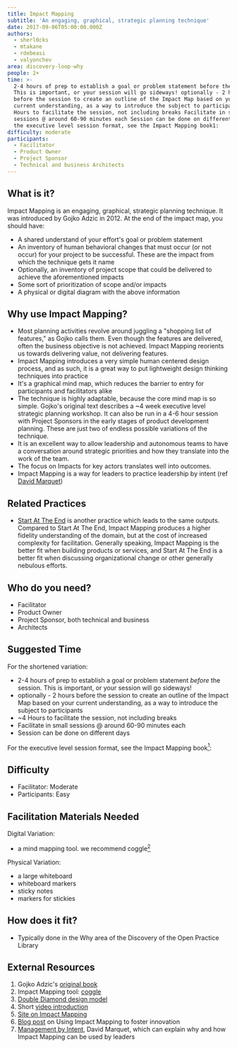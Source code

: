 ```yaml
---
title: Impact Mapping
subtitle: 'An engaging, graphical, strategic planning technique'
date: 2017-09-06T05:00:00.000Z
authors:
  - sherl0cks
  - mtakane
  - rdebeasi
  - valyonchev
area: discovery-loop-why
people: 2+
time: >-
  2-4 hours of prep to establish a goal or problem statement before the session.
  This is important, or your session will go sideways! optionally - 2 hours
  before the session to create an outline of the Impact Map based on your
  current understanding, as a way to introduce the subject to participants ~4
  Hours to facilitate the session, not including breaks Facilitate in small
  sessions @ around 60-90 minutes each Session can be done on different days For
  the executive level session format, see the Impact Mapping book1:
difficulty: moderate
participants:
  - Facilitator
  - Product Owner
  - Project Sponsor
  - Technical and business Architects
---
```

## What is it?

Impact Mapping is an engaging, graphical, strategic planning technique. It was introduced by Gojko Adzic in 2012. At the end of the impact map, you should have:

* A shared understand of your effort's goal or problem statement
* An inventory of human behavioral changes that must occur (or not occur) for your project to be successful. These are the impact from which the technique gets it name
* Optionally, an inventory of project scope that could be delivered to achieve the aforementioned impacts
* Some sort of prioritization of scope and/or impacts
* A physical or digital diagram with the above information



## Why use Impact Mapping?

* Most planning activities revolve around juggling a "shopping list of features," as Gojko calls them. Even though the features are delivered, often the business objective is not achieved. Impact Mapping reorients us towards delivering value, not delivering features.
* Impact Mapping introduces a very simple human centered design process, and as such, it is a great way to put lightweight design thinking techniques into practice
* It's a graphical mind map, which reduces the barrier to entry for participants and facilitators alike
* The technique is highly adaptable, because the core mind map is so simple. Gojko's original text describes a ~4 week executive level strategic planning workshop. It can also be run in a 4-6 hour session with Project Sponsors in the early stages of product development planning. These are just two of endless possible variations of the technique.
* It is an excellent way to allow leadership and autonomous teams to have a conversation around strategic priorities and how they translate into the work of the team.
* The focus on Impacts for key actors translates well into outcomes.
* Impact Mapping is a way for leaders to practice leadership by intent (ref [David Marquet](https://www.davidmarquet.com/))

## Related Practices

* [Start At The End](/practice/start-at-the-end/) is another practice which leads to the same outputs. Compared to Start At The End, Impact Mapping produces a higher fidelity understanding of the domain, but at the cost of increased complexity for facilitation. Generally speaking, Impact Mapping is the better fit when building products or services, and Start At The End is a better fit when discussing organizational change or other generally nebulous efforts.

## Who do you need?

* Facilitator
* Product Owner
* Project Sponsor, both technical and business
* Architects

## Suggested Time

For the shortened variation:

* 2-4 hours of prep to establish a goal or problem statement _before_ the session. This is important, or your session will go sideways!
* optionally - 2 hours before the session to create an outline of the Impact Map based on your current understanding, as a way to introduce the subject to participants
* ~4 Hours to facilitate the session, not including breaks
* Facilitate in small sessions @ around 60-90 minutes each
* Session can be done on different days

For the executive level session format, see the Impact Mapping book[<sup>1</sup>](#footnote-1):

## Difficulty

* Facilitator: Moderate
* Participants: Easy

## Facilitation Materials Needed

Digital Variation:

* a mind mapping tool. we recommend coggle[<sup>2</sup>](#footnote-2)

Physical Variation:

* a large whiteboard
* whiteboard markers
* sticky notes
* markers for stickies

## How does it fit?

* Typically done in the Why area of the Discovery of the Open Practice Library

## External Resources

1. <a name="footnote-1"></a>Gojko Adzic's [original book](https://www.impactmapping.org/book.html)
2. <a name="footnote-2"></a>Impact Mapping tool: [coggle](https://coggle.it/)
3. <a name="footnote-3"></a>[Double Diamond design model](https://medium.com/digital-experience-design/how-to-apply-a-design-thinking-hcd-ux-or-any-creative-process-from-scratch-b8786efbf812)
4. Short [video introduction](https://www.youtube.com/watch?v=y4Rj05YVg_E)
5. [Site on Impact Mapping](https://www.impactmapping.org/)
6. [Blog post](https://opensource.com/open-organization/17/6/experiment-impact-mapping) on Using Impact Mapping to foster innovation
7. [Management by Intent](https://www.youtube.com/watch?v=OqmdLcyES_Q), David Marquet, which can explain why and how Impact Mapping can be used by leaders
